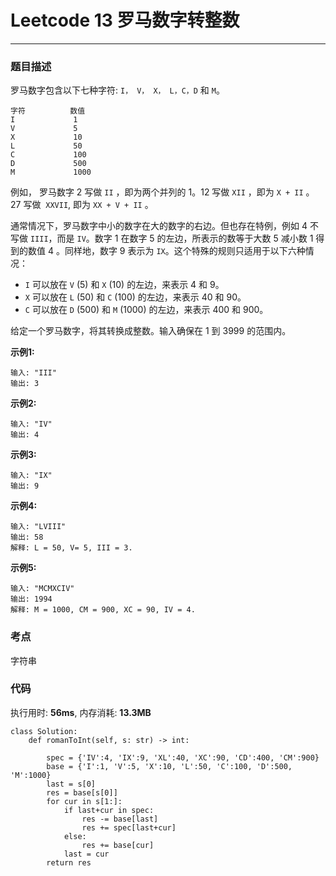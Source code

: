 # Leetcode 13 罗马数字转整数
***
### 题目描述
罗马数字包含以下七种字符: `I， V， X， L，C，D` 和 `M`。

	字符          数值
	I             1
	V             5
	X             10
	L             50
	C             100
	D             500
	M             1000


例如， 罗马数字 2 写做 `II` ，即为两个并列的 1。12 写做 `XII` ，即为 `X + II` 。 27 写做  `XXVII`, 即为 `XX + V + II` 。

通常情况下，罗马数字中小的数字在大的数字的右边。但也存在特例，例如 4 不写做 `IIII`，而是 `IV`。数字 1 在数字 5 的左边，所表示的数等于大数 5 减小数 1 得到的数值 4 。同样地，数字 9 表示为 `IX`。这个特殊的规则只适用于以下六种情况：

* `I` 可以放在 `V` (5) 和 `X` (10) 的左边，来表示 4 和 9。
* `X` 可以放在 `L` (50) 和 `C` (100) 的左边，来表示 40 和 90。 
* `C` 可以放在 `D` (500) 和 `M` (1000) 的左边，来表示 400 和 900。

给定一个罗马数字，将其转换成整数。输入确保在 1 到 3999 的范围内。


**示例1:**

	输入: "III"
	输出: 3
	
**示例2:**

	输入: "IV"
	输出: 4
	
**示例3:**

	输入: "IX"
	输出: 9
	
**示例4:**

	输入: "LVIII"
	输出: 58
	解释: L = 50, V= 5, III = 3.
	
**示例5:**

	输入: "MCMXCIV"
	输出: 1994
	解释: M = 1000, CM = 900, XC = 90, IV = 4.


### 考点

字符串



### 代码
执行用时: **56ms**, 内存消耗: **13.3MB**

```
class Solution:
    def romanToInt(self, s: str) -> int:
        
        spec = {'IV':4, 'IX':9, 'XL':40, 'XC':90, 'CD':400, 'CM':900}
        base = {'I':1, 'V':5, 'X':10, 'L':50, 'C':100, 'D':500, 'M':1000}
        last = s[0]
        res = base[s[0]]
        for cur in s[1:]:
            if last+cur in spec:
                res -= base[last]
                res += spec[last+cur]
            else:
                res += base[cur]
            last = cur
        return res
```
